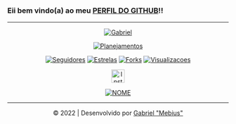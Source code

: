 ### Eii bem vindo(a) ao meu [PERFIL DO GITHUB](https://github.com/gabrielhfm)!!
---
</p>
<p align="center">
<a href="#"><img title="Gabriel" src="https://img.shields.io/badge/og4briel-green?colorA=%23ff0000&colorB=%2307e4&style=for-the-badge"></a>
</p>
<p align="center">
<a href="https://github.com/gabrielhfm"><img title="Planejamentos" src="https://img.shields.io/badge/Planejamentos-blue.svg?style=for-the-badge&logo=github"></a>
</p>
</p>
<p align="center">
<a href="https://github.com/gabrielhfm"><img title="Seguidores" src="https://img.shields.io/github/followers/JanDeDobbeleer?color=blue&label=Seguidores&logo=Seguidores&logoColor=blue&style=flat-square"></a>
<a href="https://github.com/gabrielhfm"><img title="Estrelas" src="https://img.shields.io/github/stars/ytdl-org?affiliations=OWNER&color=blue&label=Estrelas&logo=Estrelas&logoColor=blue&style=flat-square"></a>
<a href="https://github.com/gabrielhfm"><img title="Forks" src="https://img.shields.io/github/forks/ytdl-org/youtube-dl?color=blue&label=Forks&logo=Forks&logoColor=blue&style=flat-square"></a>
<a href="https://github.com/gabrielhfm"><img title="Visualizacoes" src="https://img.shields.io/github/watchers/ytdl-org/youtube-dl?color=blue&label=Visualiza%C3%A7%C3%B5es&logo=Visualiza%C3%A7%C3%B5es&logoColor=blue&style=flat-square"></a>
</p>
<p align="center">
<a href="https://instagram.com/o_g4briel_"><img src="https://imagepng.org/wp-content/uploads/2017/08/instagram-icone-icon.png" alt="Instagram" width="30" height="30"></a>
</p>
</p>
<p align="center">
<a href="https://gabrielhfm.github.io/"><img title="NOME" src="https://img.shields.io/badge/SITE-blue.svg?style=for-the-badge&logo=github"></a>
</p>

---
<p align="center">           
<a class="copyright">&copy; 2022 | Desenvolvido por <a href="https://github.com/gabrielhfm/MIT-License/blob/main/LICENSE" target="_blank">Gabriel "Mebius"</a></p>

